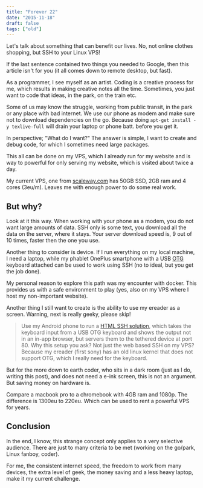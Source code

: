 ```yaml
---
title: "Forever 22"
date: "2015-11-18"
draft: false
tags: ["old"]
---
```



Let's talk about something that can benefit our lives.
No, not online clothes shopping, but SSH to your Linux VPS!

If the last sentence contained two things you needed to Google,
then this article isn't for you
(it all comes down to remote desktop, but fast).

As a programmer, I see myself as an artist.
Coding is a creative process for me,
which results in making creative notes all the time.
Sometimes, you just want to code that ideas,
in the park, on the train etc.

Some of us may know the struggle,
working from public transit, in the park or any place with bad internet.
We use our phone as modem and make sure not to download dependencies
on the go. Because doing `apt-get install -y texlive-full` will drain
your laptop or phone batt. before you get it.

In perspective; "What do I want?"
The answer is simple, I want to create and debug code,
for which I sometimes need large packages.

This all can be done on my VPS,
which I already run for my website
and is way to powerful for only serving my website,
which is visited about twice a day.

My current VPS, one from [scaleway.com](http://scaleway.com)
has 50GB SSD, 2GB ram and 4 cores (3eu/m).
Leaves me with enough power to do some real work.

## But why?

Look at it this way.
When working with your phone as a modem, you do not want large amounts of data.
SSH only is some text, you download all the data on the server, where it stays.
Your server download speed is, 9 out of 10 times, faster then the one you use.

Another thing to consider is device.
If I run everything on my local machine, I need a laptop,
while my phablet OnePlus smartphone with a USB
[OTG](https://www.kernel.org/doc/htmldocs/gadget/otg.html) keyboard attached
can be used to work using SSH (no to ideal, but you get the job done).

My personal reason to explore this path was my encounter with docker.
This provides us with a safe environment to play
(yes, also on my VPS where I host my non-important website).

Another thing I still want to create is the ability to use my ereader as a screen.
Warning, next is really geeky, please skip!

> Use my Android phone to run a
> [HTML SSH solution](https://en.wikipedia.org/wiki/Web-based_SSH),
> which takes the keyboard input from a USB OTG keyboard and
> shows the output not in an in-app browser, but servers them
> to the tethered device at port 80.
> Why this setup you ask? Not just the web based SSH on my VPS?
> Because my ereader (first sony) has an old linux kernel that
> does not support OTG, which I really need for the keyboard.

But for the more down to earth coder,
who sits in a dark room (just as I do, writing this post),
and does not need a e-ink screen, this is not an argument.
But saving money on hardware is.

Compare a macbook pro to a chromebook with 4GB ram and 1080p.
The difference is 1300eu to 220eu.
Which can be used to rent a powerful VPS for years.

## Conclusion

In the end, I know, this strange concept only applies to a very selective
audience. There are just to many criteria to be met
(working on the go/park, Linux fanboy, coder).

For me, the consistent internet speed, the freedom to work from many devices,
the extra level of geek, the money saving and a less heavy laptop,
make it my current challenge.

